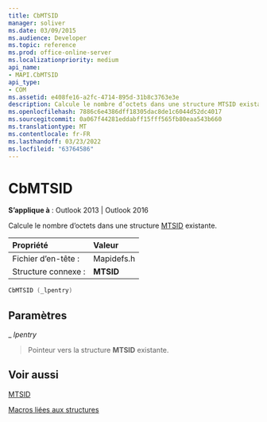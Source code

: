 ```yaml
---
title: CbMTSID
manager: soliver
ms.date: 03/09/2015
ms.audience: Developer
ms.topic: reference
ms.prod: office-online-server
ms.localizationpriority: medium
api_name:
- MAPI.CbMTSID
api_type:
- COM
ms.assetid: e408fe16-a2fc-4714-895d-31b8c3763e3e
description: Calcule le nombre d’octets dans une structure MTSID existante pour Outlook 2013 ou Outlook 2016.
ms.openlocfilehash: 7886c6e4386dff18305dac8de1c6044d52dc4017
ms.sourcegitcommit: 0a067f44281eddabff15fff565fb80eaa543b660
ms.translationtype: MT
ms.contentlocale: fr-FR
ms.lasthandoff: 03/23/2022
ms.locfileid: "63764586"
---
```

# <a name="cbmtsid"></a>CbMTSID

  
  
**S’applique à** : Outlook 2013 | Outlook 2016 
  
Calcule le nombre d’octets dans une structure [MTSID](mtsid.md) existante. 
  
|Propriété |Valeur |
|:-----|:-----|
|Fichier d’en-tête :  <br/> |Mapidefs.h  <br/> |
|Structure connexe :  <br/> |**MTSID** <br/> |
   
```cpp
CbMTSID (_lpentry)
```

## <a name="parameters"></a>Paramètres

 _ _lpentry_
  
> Pointeur vers la structure **MTSID** existante. 
    
## <a name="see-also"></a>Voir aussi



[MTSID](mtsid.md)


[Macros liées aux structures](macros-related-to-structures.md)

